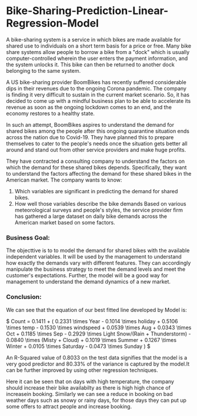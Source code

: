 # Bike-Sharing-Prediction-Linear-Regression-Model
A bike-sharing system is a service in which bikes are made available for shared use to individuals on a short term basis for a price or free. Many bike share systems allow people to borrow a bike from a "dock" which is usually computer-controlled wherein the user enters the payment information, and the system unlocks it. This bike can then be returned to another dock belonging to the same system.


A US bike-sharing provider BoomBikes has recently suffered considerable dips in their revenues due to the ongoing Corona pandemic. The company is finding it very difficult to sustain in the current market scenario. So, it has decided to come up with a mindful business plan to be able to accelerate its revenue as soon as the ongoing lockdown comes to an end, and the economy restores to a healthy state. 


In such an attempt, BoomBikes aspires to understand the demand for shared bikes among the people after this ongoing quarantine situation ends across the nation due to Covid-19. They have planned this to prepare themselves to cater to the people's needs once the situation gets better all around and stand out from other service providers and make huge profits.


They have contracted a consulting company to understand the factors on which the demand for these shared bikes depends. Specifically, they want to understand the factors affecting the demand for these shared bikes in the American market. The company wants to know:

1. Which variables are significant in predicting the demand for shared bikes.
2. How well those variables describe the bike demands
Based on various meteorological surveys and people's styles, the service provider firm has gathered a large dataset on daily bike demands across the American market based on some factors. 

### Business Goal:
The objecttive is to to model the demand for shared bikes with the available independent variables. It will be used by the management to understand how exactly the demands vary with different features. They can accordingly manipulate the business strategy to meet the demand levels and meet the customer's expectations. Further, the model will be a good way for management to understand the demand dynamics of a new market. 

### Conclusion:
We can see that the equation of our best fitted line developed by Model is:

$ Count = 0.1411 + ( 0.2331 \times Year - 0.1014 \times holiday + 0.5106 \times temp - 0.1530 \times windspeed + 0.0539 \times Aug + 0.0343 \times Oct + 0.1185 \times Sep - 0.2929 \times Light Snow/(Rain + Thunderstorm) - 0.0840 \times (Misty + Cloud) + 0.1019 \times Summer + 0.1267 \times Winter + 0.0105 \times Saturday - 0.0473 \times Sunday ) $

An R-Squared value of 0.8033 on the test data signifies that the model is a very good predictor and 80.33% of the variance is captured by the model.It can be further improved by using other regression techniques.

Here it can be seen that on days with high temperature, the company should increase their bike availabilty as there is high high chance of increasein booking. Similarly we can see a reduce in booking on bad weather days such as snowy or rainy days, for those days they can put up some offers to attract people and increase booking.


